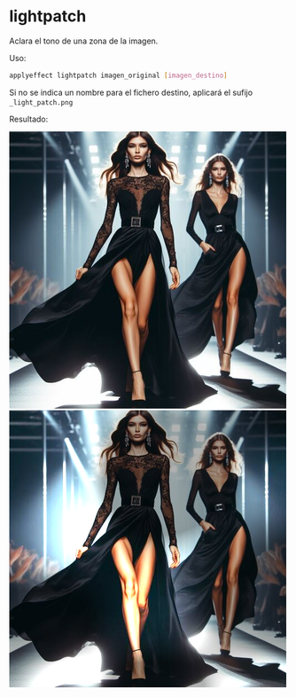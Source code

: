 # lightpatch

Aclara el tono de una zona de la imagen.

Uso:

``` sh
applyeffect lightpatch imagen_original [imagen_destino]
```

Si no se indica un nombre para el fichero destino, aplicará el sufijo `_light_patch.png`

Resultado:

![imagen original](../../images/image.jpg)
![lightpatch](../../images/image_light_patch.png)
